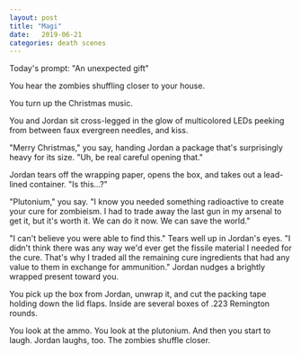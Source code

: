 ```yaml
---
layout: post
title: "Magi"
date:   2019-06-21
categories: death scenes
---
```

Today's prompt: "An unexpected gift"

You hear the zombies shuffling closer to your house. 

You turn up the Christmas music.

You and Jordan sit cross-legged in the glow of multicolored LEDs peeking from between faux evergreen needles, and kiss. 

"Merry Christmas," you say, handing Jordan a package that's surprisingly heavy for its size. "Uh, be real careful opening that."

Jordan tears off the wrapping paper, opens the box, and takes out a lead-lined container. "Is this...?"

"Plutonium," you say. "I know you needed something radioactive to create your cure for zombieism. I had to trade away the last gun in my arsenal to get it, but it's worth it. We can do it now. We can save the world."

"I can't believe you were able to find this." Tears well up in Jordan's eyes. "I didn't think there was any way we'd ever get the fissile material I needed for the cure. That's why I traded all the remaining cure ingredients that had any value to them in exchange for ammunition." Jordan nudges a brightly wrapped present toward you.

You pick up the box from Jordan, unwrap it, and cut the packing tape holding down the lid flaps. Inside are several boxes of .223 Remington rounds.

You look at the ammo. You look at the plutonium. And then you start to laugh. Jordan laughs, too. The zombies shuffle closer.
